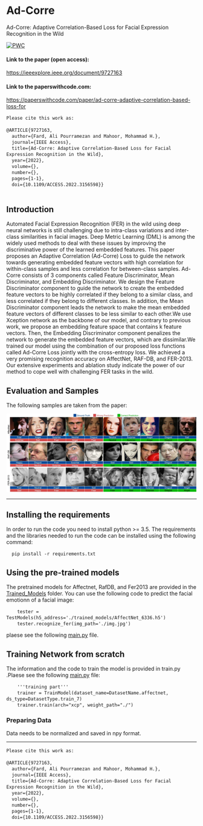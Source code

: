 

# Ad-Corre
Ad-Corre: Adaptive Correlation-Based Loss for Facial Expression Recognition in the Wild

	
  [![PWC](https://img.shields.io/endpoint.svg?url=https://paperswithcode.com/badge/ad-corre-adaptive-correlation-based-loss-for/facial-expression-recognition-on-raf-db)](https://paperswithcode.com/sota/facial-expression-recognition-on-raf-db?p=ad-corre-adaptive-correlation-based-loss-for)
<!-- 
[![PWC](https://img.shields.io/endpoint.svg?url=https://paperswithcode.com/badge/ad-corre-adaptive-correlation-based-loss-for/facial-expression-recognition-on-affectnet)](https://paperswithcode.com/sota/facial-expression-recognition-on-affectnet?p=ad-corre-adaptive-correlation-based-loss-for)

[![PWC](https://img.shields.io/endpoint.svg?url=https://paperswithcode.com/badge/ad-corre-adaptive-correlation-based-loss-for/facial-expression-recognition-on-fer2013)](https://paperswithcode.com/sota/facial-expression-recognition-on-fer2013?p=ad-corre-adaptive-correlation-based-loss-for)
 -->

#### Link to the paper (open access):
https://ieeexplore.ieee.org/document/9727163

#### Link to the paperswithcode.com:
https://paperswithcode.com/paper/ad-corre-adaptive-correlation-based-loss-for

```
Please cite this work as:

@ARTICLE{9727163,
  author={Fard, Ali Pourramezan and Mahoor, Mohammad H.},
  journal={IEEE Access}, 
  title={Ad-Corre: Adaptive Correlation-Based Loss for Facial Expression Recognition in the Wild}, 
  year={2022},
  volume={},
  number={},
  pages={1-1},
  doi={10.1109/ACCESS.2022.3156598}}
  
```

## Introduction

Automated Facial Expression Recognition (FER) in the wild using deep neural networks is still challenging due to intra-class variations and inter-class similarities in facial images. Deep Metric Learning (DML) is among the widely used methods to deal with these issues by improving the discriminative power of the learned embedded features. This paper proposes an Adaptive Correlation (Ad-Corre) Loss to guide the network towards generating embedded feature vectors with high correlation for within-class samples and less correlation for between-class samples. Ad-Corre consists of 3 components called Feature Discriminator, Mean Discriminator, and Embedding Discriminator. We design the Feature Discriminator component to guide the network to create the embedded feature vectors to be highly correlated if they belong to a similar class, and less correlated if they belong to different classes. In addition, the Mean Discriminator component leads the network to make the mean embedded feature vectors of different classes to be less similar to each other.We use Xception network as the backbone of our model, and contrary to previous work, we propose an embedding feature space that contains k feature vectors. Then, the Embedding Discriminator component penalizes the network to generate the embedded feature vectors, which are dissimilar.We trained our model using the combination of our proposed loss functions called Ad-Corre Loss jointly with the cross-entropy loss. We achieved a very promising recognition accuracy on AffectNet, RAF-DB, and FER-2013. Our extensive experiments and ablation study indicate the power of our method to cope well with challenging FER tasks in the wild.


## Evaluation and Samples
The following samples are taken from the paper:

![Samples](https://github.com/aliprf/Ad-Corre/blob/main/paper_graphical_items/samples.jpg?raw=true)


----------------------------------------------------------------------------------------------------------------------------------
## Installing the requirements
In order to run the code you need to install python >= 3.5. 
The requirements and the libraries needed to run the code can be installed using the following command:

```
  pip install -r requirements.txt
```


## Using the pre-trained models
The pretrained models for Affectnet, RafDB, and Fer2013 are provided in the [Trained_Models](https://github.com/aliprf/Ad-Corre/tree/main/Trained_Models) folder. You can use the following code to predict the facial emotionn of a facial image:
  
```
    tester = TestModels(h5_address='./trained_models/AffectNet_6336.h5')
    tester.recognize_fer(img_path='./img.jpg')

```
plaese see the following [main.py](https://github.com/aliprf/Ad-Corre/tree/main/main.py) file.


## Training Network from scratch
The information and the code to train the model is provided in train.py .Plaese see the following [main.py](https://github.com/aliprf/Ad-Corre/tree/main/main.py) file:

```
    '''training part'''
    trainer = TrainModel(dataset_name=DatasetName.affectnet, ds_type=DatasetType.train_7)
    trainer.train(arch="xcp", weight_path="./")

```


### Preparing Data
Data needs to be normalized and saved in npy format. 

---------------------------------------------------------------

```
Please cite this work as:

@ARTICLE{9727163,
  author={Fard, Ali Pourramezan and Mahoor, Mohammad H.},
  journal={IEEE Access}, 
  title={Ad-Corre: Adaptive Correlation-Based Loss for Facial Expression Recognition in the Wild}, 
  year={2022},
  volume={},
  number={},
  pages={1-1},
  doi={10.1109/ACCESS.2022.3156598}}

```



